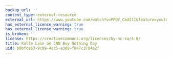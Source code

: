 ```yaml
---
backup_url: ''
content_type: external-resource
external_url: https://www.youtube.com/watch?v=PPQY_Cb4IlI&feature=youtu.be
has_external_licence_warning: true
has_external_license_warning: true
is_broken: ''
license: https://creativecommons.org/licenses/by-nc-sa/4.0/
title: Kalle Lasn on CNN Buy Nothing Day
uid: b9bfca63-9c99-4ac5-a380-f847c3784a2f
---
```

